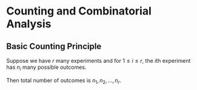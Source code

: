 # Counting and Combinatorial Analysis
## Basic Counting Principle
Suppose we have $r$ many experiments and for $1 \le i \le r$, the $i$th experiment has $n_i$ many possible outcomes.

Then total number of outcomes is $n_1, n_2, \dots, n_r$.